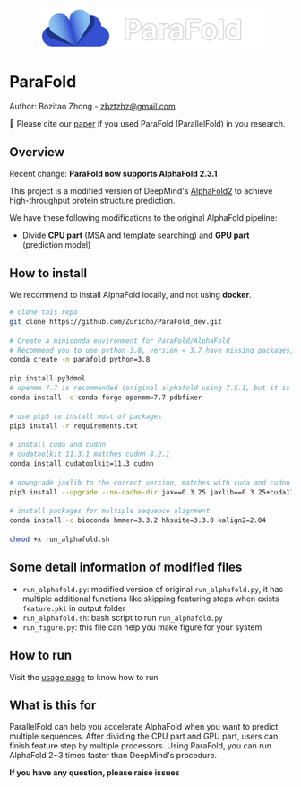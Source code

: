 <div align=center>
<img src="./docs/parafoldlogo.png" width="400" >
</div>

# ParaFold

Author: Bozitao Zhong - zbztzhz@gmail.com

:bookmark_tabs: Please cite our [paper](https://arxiv.org/abs/2111.06340) if you used ParaFold (ParallelFold) in you research. 

## Overview

Recent change: **ParaFold now supports AlphaFold 2.3.1**

This project is a modified version of DeepMind's [AlphaFold2](https://github.com/deepmind/alphafold) to achieve high-throughput protein structure prediction. 

We have these following modifications to the original AlphaFold pipeline:

- Divide **CPU part** (MSA and template searching) and **GPU part** (prediction model)



## How to install 

We recommend to install AlphaFold locally, and not using **docker**.

```bash
# clone this repo
git clone https://github.com/Zuricho/ParaFold_dev.git

# Create a miniconda environment for ParaFold/AlphaFold
# Recommend you to use python 3.8, version < 3.7 have missing packages, python versions newer than 3.8 were not tested
conda create -n parafold python=3.8

pip install py3dmol
# openmm 7.7 is recommended (original alphafold using 7.5.1, but it is not supported now)
conda install -c conda-forge openmm=7.7 pdbfixer

# use pip3 to install most of packages
pip3 install -r requirements.txt

# install cuda and cudnn
# cudatoolkit 11.3.1 matches cudnn 8.2.1
conda install cudatoolkit=11.3 cudnn

# downgrade jaxlib to the correct version, matches with cuda and cudnn version
pip3 install --upgrade --no-cache-dir jax==0.3.25 jaxlib==0.3.25+cuda11.cudnn82 -f https://storage.googleapis.com/jax-releases/jax_cuda_releases.html

# install packages for multiple sequence alignment
conda install -c bioconda hmmer=3.3.2 hhsuite=3.3.0 kalign2=2.04

chmod +x run_alphafold.sh
```



## Some detail information of modified files

- `run_alphafold.py`: modified version of original `run_alphafold.py`, it has multiple additional functions like skipping featuring steps when exists `feature.pkl` in output folder
- `run_alphafold.sh`: bash script to run `run_alphafold.py`
- `run_figure.py`: this file can help you make figure for your system



## How to run

Visit the [usage page](./docs/usage.md) to know how to run



## What is this for

ParallelFold can help you accelerate AlphaFold when you want to predict multiple sequences. After dividing the CPU part and GPU part, users can finish feature step by multiple processors. Using ParaFold, you can run AlphaFold 2~3 times faster than DeepMind's procedure. 

**If you have any question, please raise issues**



